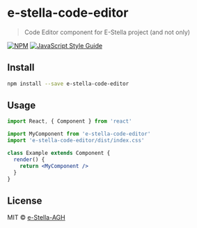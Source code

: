 # e-stella-code-editor

> Code Editor component for E-Stella project (and not only)

[![NPM](https://img.shields.io/npm/v/e-stella-code-editor.svg)](https://www.npmjs.com/package/e-stella-code-editor) [![JavaScript Style Guide](https://img.shields.io/badge/code_style-standard-brightgreen.svg)](https://standardjs.com)

## Install

```bash
npm install --save e-stella-code-editor
```

## Usage

```jsx
import React, { Component } from 'react'

import MyComponent from 'e-stella-code-editor'
import 'e-stella-code-editor/dist/index.css'

class Example extends Component {
  render() {
    return <MyComponent />
  }
}
```

## License

MIT © [e-Stella-AGH](https://github.com/e-Stella-AGH)
